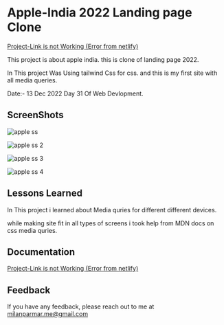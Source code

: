 
# Apple-India 2022 Landing page Clone


[Project-Link is not Working (Error from netlify)](https://apple-india-1.netlify.app)

This project is about apple india. this is clone of landing page 2022.

In This project Was Using tailwind Css for css.
and this is my first site with all media queries.

Date:- 13 Dec 2022 Day 31 Of Web Devlopment.

## ScreenShots

![apple ss](https://user-images.githubusercontent.com/114464208/216957565-a6022a0e-2af1-4ea8-8ec4-9c3d6c6d2539.png)

![apple ss 2](https://user-images.githubusercontent.com/114464208/216957586-c512a66f-69dc-4066-b955-1f25449ff84d.png)

![apple ss 3](https://user-images.githubusercontent.com/114464208/216957598-d8b8bec1-8610-4e27-a3b3-6e24db388b36.png)

![apple ss 4](https://user-images.githubusercontent.com/114464208/216957612-c7084db7-c6a5-44e9-9eb1-65c339fcaca3.png)

## Lessons Learned


In This project i learned about Media quries for different different devices.

while making site fit in all types of screens i took help from MDN docs on css media quries.
## Documentation

[Project-Link is not Working (Error from netlify)](https://apple-india-1.netlify.app)


## Feedback

If you have any feedback, please reach out to me at milanparmar.me@gmail.com



